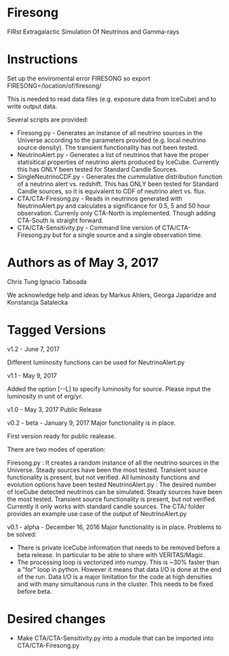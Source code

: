 # Firesong
FIRst Extragalactic Simulation Of Neutrinos and Gamma-rays

# Instructions
Set up the enviromental error FIRESONG so
export FIRESONG=/location/of/firesong/

This is needed to read data files (e.g. exposure data from IceCube)
and to write output data.

Several scripts are provided:
* Firesong.py - Generates an instance of all neutrino sources in
  the Universe according to the parameters provided (e.g. local
  neutrino source density). The transient functionality has not been
  tested. 
* NeutrinoAlert.py - Generates a list of neutrinos that have the
  proper statisitical properties of neutrino alerts produced by
  IceCube. Currently this has ONLY been tested for Standard Candle
  Sources.
* SingleNeutrinoCDF.py - Generates the cummulative distribution
  function of a neutrino alert vs. redshift. This has ONLY been tested
  for Standard Candle sources, so it is equivalent to CDF of neutrino
  alert vs. flux.
* CTA/CTA-Firesong.py - Reads in neutrinos generated with
  NeutrinoAlert.py and calculates a significance for 0.5, 5 and 50
  hour observation. Currenly only CTA-North is implemented. Though
  adding CTA-South is straight forward.
* CTA/CTA-Sensitivity.py - Command line version of CTA/CTA-Firesong.py
  but for a single source and a single observation time. 

# Authors as of May 3, 2017
Chris Tung
Ignacio Taboada

We acknowledge help and ideas by Markus Ahlers, Georga Japaridze and Konstancja Satalecka

# Tagged Versions
v1.2 - June 7, 2017

Different luminosity functions can be used for NeutrinoAlert.py

v1.1 - May 9, 2017

Added the option [--L] to specify luminosity for source. Please input the luminosity in unit of erg/yr.

v1.0 - May 3, 2017
Public Release



v0.2 - beta - January 9, 2017
Major functionality is in place. 

First version ready for public realease.

There are two modes of operation:

Firesong.py : It creates a random instance of all the neutrino sources in the Universe. Steady sources have been the most tested. Transient source functionality is present, but not verified. All luminosity functions and evolution options have been tested
NeutrinoAlert.py : The desired number of IceCube detected neutrinos can be simulated. Steady sources have been the most tested. Transient source functionality is present, but not verified. Currently it only works with standard candle sources.
The CTA/ folder provides an example use case of the output of NeutrinoAlert.py



v0.1 - alpha - December 16, 2016
Major functionality is in place.
Problems to be solved:
* There is private IceCube information that needs to be removed before a
beta release. In particular to be able to share with VERITAS/Magic.
* The processing loop is vectorized into numpy. This is ~30% faster than
a "for" loop in python. However it means that data I/O is done at the
end of the run. Data I/O is a major limitation for the code at high
densities and with many simultanous runs in the cluster. This needs
to be fixed before beta.

# Desired changes
* Make CTA/CTA-Sensitivity.py into a module that can be imported into CTA/CTA-Firesong.py
